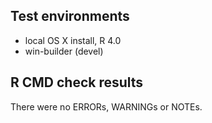 ## Test environments

* local OS X install, R 4.0
* win-builder (devel)

## R CMD check results

There were no ERRORs, WARNINGs or NOTEs. 
